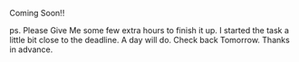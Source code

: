 
Coming Soon!!

ps. Please Give Me some few extra hours to finish it up. I started the task a little bit close to the deadline. A day will do. Check back Tomorrow. Thanks in advance.  